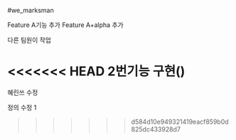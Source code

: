 #we_marksman

Feature A기능 추가 
Feature A+alpha 추가

다른 팀원이 작업

<<<<<<< HEAD
2번기능 구현()
=======
혜린쓰 수정

정의 수정 1
>>>>>>> d584d10e949321419eacf859b0d825dc433928d7

